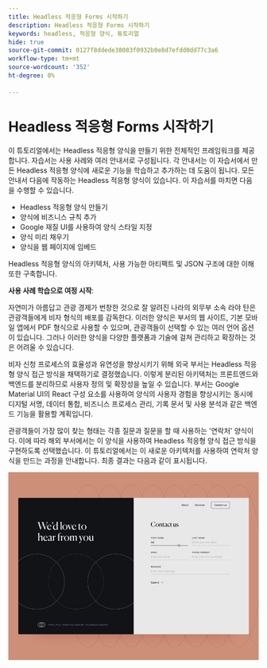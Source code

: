 ```yaml
---
title: Headless 적응형 Forms 시작하기
description: Headless 적응형 Forms 시작하기
keywords: headless, 적응형 양식, 튜토리얼
hide: true
source-git-commit: 0127f8ddede38083f0932b0e8d7efdd0dd77c3a6
workflow-type: tm+mt
source-wordcount: '352'
ht-degree: 0%

---
```



# Headless 적응형 Forms 시작하기

이 튜토리얼에서는 Headless 적응형 양식을 만들기 위한 전체적인 프레임워크를 제공합니다. 자습서는 사용 사례와 여러 안내서로 구성됩니다. 각 안내서는 이 자습서에서 만든 Headless 적응형 양식에 새로운 기능을 학습하고 추가하는 데 도움이 됩니다. 모든 안내서 다음에 작동하는 Headless 적응형 양식이 있습니다. 이 자습서를 마치면 다음을 수행할 수 있습니다.

* Headless 적응형 양식 만들기
* 양식에 비즈니스 규칙 추가
* Google 재질 UI를 사용하여 양식 스타일 지정
* 양식 미리 채우기 
* 양식을 웹 페이지에 임베드

Headless 적응형 양식의 아키텍처, 사용 가능한 아티팩트 및 JSON 구조에 대한 이해 또한 구축합니다.

**사용 사례 학습으로 여정 시작**:

자연미가 아름답고 관광 경제가 번창한 것으로 잘 알려진 나라의 외무부 소속 라야 탄은 관광객들에게 비자 형식의 배포를 감독한다. 이러한 양식은 부서의 웹 사이트, 기본 모바일 앱에서 PDF 형식으로 사용할 수 있으며, 관광객들이 선택할 수 있는 여러 언어 옵션이 있습니다. 그러나 이러한 양식을 다양한 플랫폼과 기술에 걸쳐 관리하고 확장하는 것은 어려울 수 있습니다.

비자 신청 프로세스의 효율성과 유연성을 향상시키기 위해 외국 부서는 Headless 적응형 양식 접근 방식을 채택하기로 결정했습니다. 이렇게 분리된 아키텍처는 프론트엔드와 백엔드를 분리하므로 사용자 정의 및 확장성을 높일 수 있습니다. 부서는 Google Material UI의 React 구성 요소를 사용하여 양식의 사용자 경험을 향상시키는 동시에 디지털 서명, 데이터 통합, 비즈니스 프로세스 관리, 기록 문서 및 사용 분석과 같은 백엔드 기능을 활용할 계획입니다.

관광객들이 가장 많이 찾는 형태는 각종 질문과 질문을 할 때 사용하는 &#39;연락처&#39; 양식이다. 이에 따라 해외 부서에서는 이 양식을 사용하여 Headless 적응형 양식 접근 방식을 구현하도록 선택했습니다. 이 튜토리얼에서는 이 새로운 아키텍처를 사용하여 연락처 양식을 만드는 과정을 안내합니다. 최종 결과는 다음과 같이 표시됩니다.

![Headless 적응형 양식에 문의](assets/contact-us-headless-adaptive-forms.png)